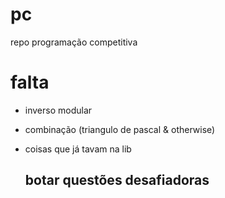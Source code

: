 # pc
repo programação competitiva

# falta
* inverso modular
* combinação (triangulo de pascal & otherwise)
* coisas que já tavam na lib

  ## botar questões desafiadoras
